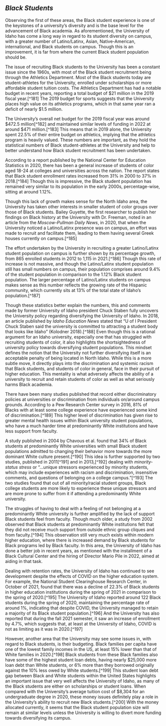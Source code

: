 ## _Black Students_ ##

Observing the first of these areas, the Black student experience is one of the keystones of a university’s diversity and is the base level for the advancement of Black academia. As aforementioned, the University of Idaho has come a long way in regard to its student diversity on campus, with a greater number of Latino/Latinx, Asian, Native-American, international, and Black students on campus. Though this is an improvement, it is far from where the current Black student population should be. 

The issue of recruiting Black students to the University has been a constant issue since the 1960s, with most of the Black student recruitment being through the Athletics Department. Most of the Black students today are student-athletes for the University, enrolled under scholarships or more affordable student tuition costs. The Athletics Department has had a notable budget in recent years, reporting a total budget of $21 million in the 2019 fiscal year.[^181] The 2019 budget for sports suggests that the University places high value on its athletics programs, which in that same year ran a deficit of nearly $1.5 million. 

The University’s overall net budget for the 2019 fiscal year was around $472.5 million[^182] and maintained similar levels of funding in 2022 at around $471 million.[^183] This means that in 2019 alone, the University spent 22.5% of their entire budget on athletics, implying that the athletics program is heavily valued. These numbers are important, as they hold the statistical numbers of Black student-athletes at the University and help to better understand how Black student recruitment has been undertaken.

According to a report published by the National Center for Education Statistics in 2020, there has been a general increase of students of color aged 18-24 at colleges and universities across the nation. The report states that Black student enrollment rates increased from 31% in 2000 to 37% in 2018.[^184] Though this is impressive, the Black student population has remained very similar to its population in the early 2000s, percentage-wise, sitting at around 1.12%. 

Though this lack of growth makes sense for the North Idaho area, the University has taken other interests in smaller student of color groups over those of Black students. Bailey Guyette, the first researcher to publish her findings on Black history at the University with Dr. Freeman, noted in an article from the _Moscow-Pullman Daily News_, in 2020, that when the University noticed a Latino/Latinx presence was on campus, an effort was made to recruit and facilitate them, leading to them having several Greek houses currently on campus.[^185]  

The effort undertaken by the University in recruiting a greater Latino/Latinx student population on campus is further shown by its percentage growth, from 865 enrolled students in 2012 to 1,115 in 2021.[^186] Though this rate of increase is not massive, and though the Latino/Latinx student population still has small numbers on campus, their population comprises around 9.4% of the student population in comparison to the 1.12% Black student population. The larger percentage of Latino/Latinx students on campus makes sense as this number reflects the growing rate of the Hispanic community, which currently sits at 13% of the total state of Idaho’s population.[^187]  

Though these statistics better explain the numbers, this and comments made by former University of Idaho president Chuck Staben fully uncovers the University policy regarding diversifying the University of Idaho. In 2018, an article published by _Idaho Education News_  stated that “U of I President Chuck Staben said the university is committed to attracting a student body that looks like Idaho” (Kolodner 2018).[^188] Even though this is a rational argument for an Idaho university, especially one that has struggled with recruiting students of color, it also highlights the shortsightedness of university policy towards diversifying student populations. This mindset defines the notion that the University not further diversifying itself is an acceptable penalty of being located in North Idaho. While this is a more subtle move, it directly plays into the discrimination and systemic racism that Black students, and students of color in general, face in their pursuit of higher education. This mentality is what adversely affects the ability of a university to recruit and retain students of color as well as what seriously harms Black academia. 

There have been many studies published that record either discriminatory policies at universities or discrimination from individuals on/around campus grounds. According to a Pew Research Center survey in 2016, 81% of Blacks with at least some college experience have experienced some kind of discrimination.[^189] This higher level of discrimination has given rise to greater mental health issues within Black university student populations, who have a much harder time at predominantly White institutions and have less support from faculty.

A study published in 2004 by Chavous et al. found that 34% of Black students at predominantly White universities with small Black student populations admitted to changing their behavior more towards the more dominant White culture present.[^190] This idea is further supported by two studies, published in 2011[^191] and in 2013,[^192] dealing with _minority-status stress_ or “...unique stressors experienced by minority students, which may include experiences with racism and discrimination, insensitive comments, and questions of belonging on a college campus.”[^193] The two studies found that out of all minority/racial student groups, Black college students are more likely to experience these unique stressors and are more prone to suffer from it if attending a predominantly White university.

The struggles of having to deal with a feeling of not belonging at a predominantly White university is further amplified by the lack of support Black students feel from faculty. Though much older, a study from 2002 observed that Black students at predominantly White institutions felt that they did not receive much support from outside ethnic group cliques and from faculty.[^194] This observation still very much exists within modern higher education, where there is increased demand by Black students for Black programs led by Black faculty. In this area, the University of Idaho has done a better job in recent years, as mentioned with the installment of a Black Cultural Center and the hiring of Director Mario Pile in 2022, aimed at aiding in that task. 

Dealing with retention rates, the University of Idaho has continued to see development despite the effects of COVID on the higher education system. For example, the National Student Clearinghouse Research Center, in October of 2021, found that there was a decline of 22.3% of Black students in higher education institutions during the spring of 2021 in comparison to the spring of 2020.[^195] The University of Idaho reported around 122 Black students during the spring of 2020, maintaining the percentage rate of around 1%, indicating that despite COVID, the University managed to retain a majority of its Black student population.[^196] And the University has also reported that during the fall 2021 semester, it saw an increase of enrollment by 4.7%, which suggests that, at least at the University of Idaho, COVID is not as limiting as it was in 2020.[^197]  

However, another area that the University may see some issues in, with regard to Black students, is their budgeting. Black families per capita have one of the lowest family incomes in the US, at least 15% lower than that of White families in 2020.[^198] Black students from these Black families also have some of the highest student loan debts, having nearly $25,000 more loan debt than White students, or 6% more than they borrowed originally against the 10% less owed by White students.[^199] This student loan debt gap between Black and White students within the United States highlights an important issue that very well affects the University of Idaho, as many of the Black students are either on scholarships or student loans. When compared with the University’s average tuition cost of $8,304 for an undergraduate degree in 2020, these money issues definitely play a role in the University’s ability to recruit new Black students.[^200] With the money allocated currently, it seems that the Black student population size will remain at similar levels unless the University is willing to divert more funding towards diversifying its campus. 
